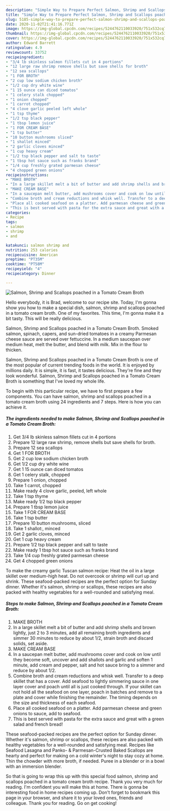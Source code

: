 ```yaml
---
description: "Simple Way to Prepare Perfect Salmon, Shrimp and Scallops poached in a Tomato Cream Broth"
title: "Simple Way to Prepare Perfect Salmon, Shrimp and Scallops poached in a Tomato Cream Broth"
slug: 5185-simple-way-to-prepare-perfect-salmon-shrimp-and-scallops-poached-in-a-tomato-cream-broth
date: 2020-11-02T21:41:16.771Z
image: https://img-global.cpcdn.com/recipes/5244762110033920/751x532cq70/salmon-shrimp-and-scallops-poached-in-a-tomato-cream-broth-recipe-main-photo.jpg
thumbnail: https://img-global.cpcdn.com/recipes/5244762110033920/751x532cq70/salmon-shrimp-and-scallops-poached-in-a-tomato-cream-broth-recipe-main-photo.jpg
cover: https://img-global.cpcdn.com/recipes/5244762110033920/751x532cq70/salmon-shrimp-and-scallops-poached-in-a-tomato-cream-broth-recipe-main-photo.jpg
author: Edward Barrett
ratingvalue: 4.9
reviewcount: 33752
recipeingredient:
- "3/4 lb skinless salmon fillets cut in 4 portions"
- "12 large raw shrimp remove shells but save shells for broth"
- "12 sea scallops"
- "1 FOR BROTH"
- "2 cup low sodium chicken broth"
- "1/2 cup dry white wine"
- "1 15 ounce can diced tomatos"
- "1 celery stalk chopped"
- "1 onion chopped"
- "1 carrot chopped"
- "4 clove garlic peeled left whole"
- "1 tsp thyme"
- "1/2 tsp black pepper"
- "1 tbsp lemon juice"
- "1 FOR CREAM BASE"
- "1 tsp butter"
- "10 button mushrooms sliced"
- "1 shallot minced"
- "2 garlic cloves minced"
- "1 cup heavy cream"
- "1/2 tsp black pepper and salt to taste"
- "1 tbsp hot sauce such as franks brand"
- "1/4 cup freshly grated parmesan cheese"
- "4 chopped green onions"
recipeinstructions:
- "MAKE BROTH"
- "In a large skillet melt a bit of butter and add shrimp shells and brown lightly, just 2 to 3 minutes, add all remaining broth ingredients and simmer 30 minutes to reduce by about 1/2, strain broth and discard solids, set aside."
- "MAKE CREAM BASE"
- "In a saucepan melt butter, add mushrooms cover and cook on low until they become soft, uncover and add shallots and garlic and soften 1 minute, add cream and pepper, salt and hot sauce bring to a simmer and reduce by about 1/2."
- "Combine broth and cream reductions and whisk well. Transfer to a deep skillet that has a cover. Add seafood to lightly simmering sauce in one layer cover and poach until all is just cooked through. If your skillet can not hold all the seafood on one layer, poach in batches and remove to a plate and cover while finishing the remainder. The timing depends on the size and thickness of each seafood."
- "Place all cooked seafood on a platter. Add parmesan cheese and green onions to sauce,  add to seafood."
- "This is best served with pasta for the extra sauce and great with a green salad and french bread!"
categories:
- Recipe
tags:
- salmon
- shrimp
- and

katakunci: salmon shrimp and 
nutrition: 253 calories
recipecuisine: American
preptime: "PT35M"
cooktime: "PT58M"
recipeyield: "4"
recipecategory: Dinner

---
```



![Salmon, Shrimp and Scallops poached in a Tomato Cream Broth](https://img-global.cpcdn.com/recipes/5244762110033920/751x532cq70/salmon-shrimp-and-scallops-poached-in-a-tomato-cream-broth-recipe-main-photo.jpg)

Hello everybody, it is Brad, welcome to our recipe site. Today, I'm gonna show you how to make a special dish, salmon, shrimp and scallops poached in a tomato cream broth. One of my favorites. This time, I'm gonna make it a bit tasty. This will be really delicious.

Salmon, Shrimp and Scallops poached in a Tomato Cream Broth. Smoked salmon, spinach, capers, and sun-dried tomatoes in a creamy Parmesan cheese sauce are served over fettuccine. In a medium saucepan over medium heat, melt the butter, and blend with milk. Mix in the flour to thicken.

Salmon, Shrimp and Scallops poached in a Tomato Cream Broth is one of the most popular of current trending foods in the world. It is enjoyed by millions daily. It is simple, it is fast, it tastes delicious. They're fine and they look wonderful. Salmon, Shrimp and Scallops poached in a Tomato Cream Broth is something that I've loved my whole life.


To begin with this particular recipe, we have to first prepare a few components. You can have salmon, shrimp and scallops poached in a tomato cream broth using 24 ingredients and 7 steps. Here is how you can achieve it.

<!--inarticleads1-->

##### The ingredients needed to make Salmon, Shrimp and Scallops poached in a Tomato Cream Broth:

1. Get 3/4 lb skinless salmon fillets cut in 4 portions
1. Prepare 12 large raw shrimp, remove shells but save shells for broth.
1. Prepare 12 sea scallops
1. Get 1 FOR BROTH
1. Get 2 cup low sodium chicken broth
1. Get 1/2 cup dry white wine
1. Get 1 15 ounce can diced tomatos
1. Get 1 celery stalk, chopped
1. Prepare 1 onion, chopped
1. Take 1 carrot, chopped
1. Make ready 4 clove garlic, peeled, left whole
1. Take 1 tsp thyme
1. Make ready 1/2 tsp black pepper
1. Prepare 1 tbsp lemon juice
1. Take 1 FOR CREAM BASE
1. Take 1 tsp butter
1. Prepare 10 button mushrooms, sliced
1. Take 1 shallot:, minced
1. Get 2 garlic cloves, minced
1. Get 1 cup heavy cream
1. Prepare 1/2 tsp black pepper and salt to taste
1. Make ready 1 tbsp hot sauce such as franks brand
1. Take 1/4 cup freshly grated parmesan cheese
1. Get 4 chopped green onions


To make the creamy garlic Tuscan salmon recipe: Heat the oil in a large skillet over medium-high heat. Do not overcook or shrimp will curl up and shrink. These seafood-packed recipes are the perfect option for Sunday dinner. Whether it&#39;s salmon, shrimp or scallops, these recipes are also packed with healthy vegetables for a well-rounded and satisfying meal. 

<!--inarticleads2-->

##### Steps to make Salmon, Shrimp and Scallops poached in a Tomato Cream Broth:

1. MAKE BROTH
1. In a large skillet melt a bit of butter and add shrimp shells and brown lightly, just 2 to 3 minutes, add all remaining broth ingredients and simmer 30 minutes to reduce by about 1/2, strain broth and discard solids, set aside.
1. MAKE CREAM BASE
1. In a saucepan melt butter, add mushrooms cover and cook on low until they become soft, uncover and add shallots and garlic and soften 1 minute, add cream and pepper, salt and hot sauce bring to a simmer and reduce by about 1/2.
1. Combine broth and cream reductions and whisk well. Transfer to a deep skillet that has a cover. Add seafood to lightly simmering sauce in one layer cover and poach until all is just cooked through. If your skillet can not hold all the seafood on one layer, poach in batches and remove to a plate and cover while finishing the remainder. The timing depends on the size and thickness of each seafood.
1. Place all cooked seafood on a platter. Add parmesan cheese and green onions to sauce,  add to seafood.
1. This is best served with pasta for the extra sauce and great with a green salad and french bread!


These seafood-packed recipes are the perfect option for Sunday dinner. Whether it&#39;s salmon, shrimp or scallops, these recipes are also packed with healthy vegetables for a well-rounded and satisfying meal. Recipes like Seafood Lasagna and Panko- &amp; Parmesan-Crusted Baked Scallops are hearty and perfect for making on a cold winter&#39;s night to stay cozy at home. Thin the chowder with more broth, if needed. Puree in a blender or in a bowl with an immersion blender. 

So that is going to wrap this up with this special food salmon, shrimp and scallops poached in a tomato cream broth recipe. Thank you very much for reading. I'm confident you will make this at home. There is gonna be interesting food in home recipes coming up. Don't forget to bookmark this page in your browser, and share it to your loved ones, friends and colleague. Thank you for reading. Go on get cooking!
